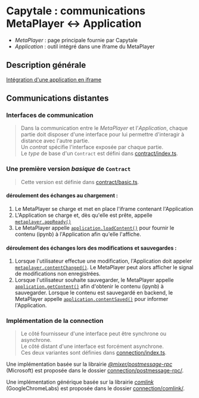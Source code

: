# Capytale : communications MetaPlayer <-> Application

- *MetaPlayer* : page principale fournie par Capytale
- *Application* : outil intégré dans une iframe du MetaPlayer

## Description générale
[Intégration d'une application en iframe](/doc/Integration-iframe.md)

## Communications distantes

### Interfaces de communication
> Dans la communication entre le *MetaPlayer* et l'*Application*, chaque partie doit disposer d'une interface pour lui permettre d'interagir à distance avec l'autre partie.  
> Un *contrat* spécifie l'interface exposée par chaque partie.  
> Le *type* de base d'un `Contract` est défini dans [contract/index.ts](/src/contract/index.ts).

### Une première version *basique* de `Contract`
> Cette version est définie dans [contract/basic.ts](/src/contract/basic.ts).

#### déroulement des échanges au chargement :
1. Le MetaPlayer se charge et met en place l'iframe contenant l'Application
1. L'Application se charge et, dès qu'elle est prête, appelle [`metaplayer.appReady()`](/src/contract/basic.ts#L23)
1. Le MetaPlayer appelle [`application.loadContent()`](/src/contract/basic.ts#L46) pour fournir le contenu (ipynb) à l'Application afin qu'elle l'affiche.

#### déroulement des échanges lors des modifications et sauvegardes :
1. Lorsque l'utilisateur effectue une modification, l'Application doit appeler [`metaplayer.contentChanged()`](/src/contract/basic.ts#L28). Le MetaPlayer peut alors afficher le signal de modifications non enregistrées.
1. Lorsque l'utilisateur souhaite sauvegarder, le MetaPlayer appelle [`application.getContent()`](/src/contract/basic.ts#L55) afin d'obtenir le contenu (ipynb) à sauvegarder. Lorsque le contenu est sauvegardé en backend, le MetaPlayer appelle [`application.contentSaved()`](/src/contract/basic.ts#L60) pour informer l'Application.

### Implémentation de la connection
> Le côté fournisseur d'une interface peut être synchrone ou asynchrone.  
> Le côté distant d'une interface est forcément asynchrone.  
> Ces deux variantes sont définies dans [connection/index.ts](/src/connection/index.ts).


Une implémentation basée sur la librairie [*@mixer/postmessage-rpc*](https://github.com/microsoft/postmessage-rpc) (Microsoft) est proposée dans le dossier [connection/postmessage-rpc/](/src/connection/postmessage-rpc/).

Une implémentation générique basée sur la librairie [*comlink*](https://github.com/GoogleChromeLabs/comlink) (GoogleChromeLabs) est proposée dans le dossier [connection/comlink/](/src/connection/comlink/).
